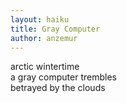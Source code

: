 ```yaml
---
layout: haiku
title: Gray Computer
author: anzemur
---
```


arctic wintertime<br>
a gray computer trembles<br>
betrayed by the clouds<br>
